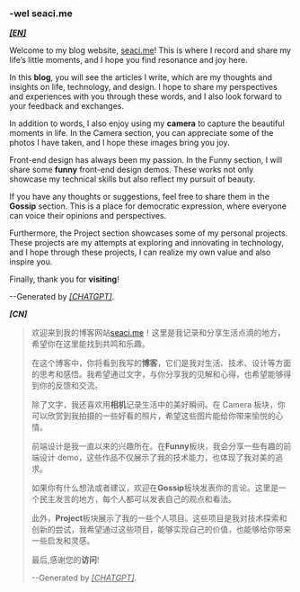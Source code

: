 ### -wel seaci.me

**<u>_[EN]_</u>**

Welcome to my blog website, [seaci.me](<(https://seaci.me)>)! This is where I record and share my life’s little moments, and I hope you find resonance and joy here.

In this **blog**, you will see the articles I write, which are my thoughts and insights on life, technology, and design. I hope to share my perspectives and experiences with you through these words, and I also look forward to your feedback and exchanges.

In addition to words, I also enjoy using my **camera** to capture the beautiful moments in life. In the Camera section, you can appreciate some of the photos I have taken, and I hope these images bring you joy.

Front-end design has always been my passion. In the Funny section, I will share some **funny** front-end design demos. These works not only showcase my technical skills but also reflect my pursuit of beauty.

If you have any thoughts or suggestions, feel free to share them in the **Gossip** section. This is a place for democratic expression, where everyone can voice their opinions and perspectives.

Furthermore, the Project section showcases some of my personal projects. These projects are my attempts at exploring and innovating in technology, and I hope through these projects, I can realize my own value and also inspire you.

Finally, thank you for **visiting**!

--Generated by <u>_[CHATGPT]_</u>.

****_[CN]_****

> 欢迎来到我的博客网站[seaci.me](https://seaci.me)！这里是我记录和分享生活点滴的地方，希望你在这里能找到共鸣和乐趣。
>
> 在这个博客中，你将看到我写的**博客**，它们是我对生活、技术、设计等方面的思考和感悟。我希望通过文字，与你分享我的见解和心得，也希望能够得到你的反馈和交流。
>
> 除了文字，我还喜欢用**相机**记录生活中的美好瞬间。在 Camera 板块，你可以欣赏到我拍摄的一些好看的照片，希望这些图片能给你带来愉悦的心情。
>
> 前端设计是我一直以来的兴趣所在。在**Funny**板块，我会分享一些有趣的前端设计 demo，这些作品不仅展示了我的技术能力，也体现了我对美的追求。
>
> 如果你有什么想法或者建议，欢迎在**Gossip**板块发表你的言论。这里是一个民主发言的地方，每个人都可以发表自己的观点和看法。
>
> 此外，**Project**板块展示了我的一些个人项目。这些项目是我对技术探索和创新的尝试，我希望通过这些项目，能够实现自己的价值，也能够给你带来一些启发和灵感。
>
> 最后,感谢您的**访问**!
>
> --Generated by <u>_[CHATGPT]_</u>.
